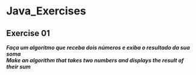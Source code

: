 # Java_Exercises
## Exercise 01
***Faça um algoritmo que receba dois números e exiba o resultado da sua soma***<br>
***Make an algorithm that takes two numbers and displays the result of their sum***

